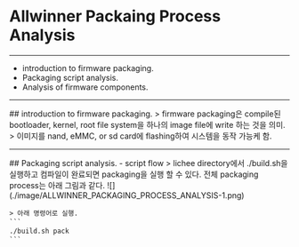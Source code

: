 # Allwinner Packaing Process Analysis
-----

- introduction to firmware packaging.
- Packaging script analysis.
- Analysis of firmware components.


<hr/>
## introduction to firmware packaging.
> firmware packaging은 compile된 bootloader, kernel, root file system을 하나의 image file에 write 하는 것을 의미.
> 이미지를 nand, eMMC, or sd card에 flashing하여 시스템을 동작 가능케 함.

<hr/>
## Packaging script analysis.
- script flow
	> lichee directory에서 ./build.sh을 실행하고 컴파일이 완료되면 packaging을 실행 할 수 있다. 전체 packaging process는 아래 그림과 같다. 
	![](./image/ALLWINNER_PACKAGING_PROCESS_ANALYSIS-1.png)

	> 아래 명령어로 실행.
	```
	./build.sh pack
	```



